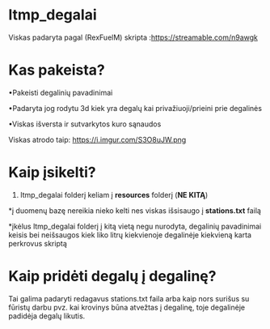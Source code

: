 # ltmp_degalai

Viskas padaryta pagal (RexFuelM) skripta :https://streamable.com/n9awgk

# Kas pakeista?
 •Pakeisti degalinių pavadinimai
 
 •Padaryta jog rodytu 3d kiek yra degalų kai privažiuoji/prieini prie degalinės
 
 •Viskas išversta ir sutvarkytos kuro sąnaudos
 
 Viskas atrodo taip: https://i.imgur.com/S3O8uJW.png
 

# Kaip įsikelti?

1. ltmp_degalai folderį keliam į **resources** folderį (**NE KITĄ**)

*į duomenų bazę nereikia nieko kelti nes viskas išsisaugo į **stations.txt** failą

*įkėlus ltmp_degalai folderį į kitą vietą negu nurodyta, degalinių pavadinimai keisis bei neišsaugos kiek liko litrų kiekvienoje degalinėje kiekvieną karta perkrovus skriptą

# Kaip pridėti degalų į degalinę?

Tai galima padaryti redagavus stations.txt faila arba kaip nors surišus su fūristų darbu pvz. kai krovinys būna atvežtas į degalinę, toje degalinėje padidėja degalų likutis.
